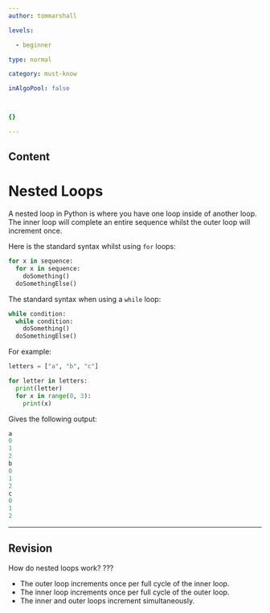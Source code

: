 ```yaml
---
author: tommarshall

levels:

  - beginner

type: normal

category: must-know

inAlgoPool: false



{}

---
```

## Content
# Nested Loops

A nested loop in Python is where you have one loop inside of another loop. The inner loop will complete an entire sequence whilst the outer loop will increment once.

Here is the standard syntax whilst using `for` loops:

```python
for x in sequence:
  for x in sequence:
    doSomething()
  doSomethingElse()
```
The standard syntax when using a `while` loop:
```python
while condition:
  while condition:
    doSomething()
  doSomethingElse()
```
For example:

```python
letters = ["a", "b", "c"]

for letter in letters:
  print(letter)
  for x in range(0, 3):
    print(x)
```
Gives the following output:

```python
a
0
1
2
b
0
1
2
c
0
1
2
```

---
## Revision

How do nested loops work?
???


* The outer loop increments once per full cycle of the inner loop.
* The inner loop increments once per full cycle of the outer loop.
* The inner and outer loops increment simultaneously.

